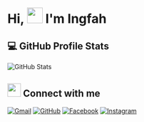 <h1>Hi, <img src="https://media.giphy.com/media/hvRJCLFzcasrR4ia7z/giphy.gif" width="35">  I'm Ingfah</h1>
  
## 💻 GitHub Profile Stats

![GitHub Stats](https://github-readme-stats.vercel.app/api?username=OX-TOPIS&theme=radical&show_icons=true&text_color=ffffff)
  
## <img src="https://media.giphy.com/media/iY8CRBdQXODJSCERIr/giphy.gif" width="30px"> Connect with me
<a href="mailto:anthicha234@gmail.com"><img img src="https://img.shields.io/badge/gmail-%23EA4335.svg?style=plastic&logo=gmail&logoColor=white" alt="Gmail"/></a>
<a href="https://github.com/OX-TOPIS"><img src="https://img.shields.io/badge/github-%23181717.svg?style=plastic&logo=github&logoColor=white" alt="GitHub"/></a>
<a href="https://www.facebook.com/profile.php?id=100010088147032"><img src="https://img.shields.io/badge/facebook-%231877F2.svg?style=plastic&logo=facebook&logoColor=white" alt="Facebook"/></a>
<a href="https://www.instagram.com/ingfahbbi/"><img src="https://img.shields.io/badge/instagram-%23E4405F.svg?style=plastic&logo=instagram&logoColor=white" alt="Instagram"/></a>
